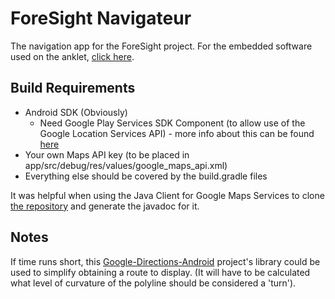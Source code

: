 # ForeSight Navigateur

The navigation app for the ForeSight project. For the embedded software used on the anklet, [click here](https://google.com).

## Build Requirements
* Android SDK (Obviously)
	* Need Google Play Services SDK Component (to allow use of the Google Location Services API) - more info about this can be found [here](https://developers.google.com/android/guides/setup)
* Your own Maps API key (to be placed in app/src/debug/res/values/google_maps_api.xml)
* Everything else should be covered by the build.gradle files

It was helpful when using the Java Client for Google Maps Services to clone [the repository](https://github.com/googlemaps/google-maps-services-java) and generate the javadoc for it.

## Notes

If time runs short, this [Google-Directions-Android](https://github.com/jd-alexander/Google-Directions-Android) project's library could be used to simplify obtaining a route to display.
(It will have to be calculated what level of curvature of the polyline should be considered a 'turn'). 
